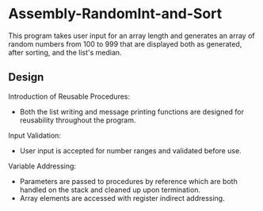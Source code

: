 # Assembly-RandomInt-and-Sort #
This program takes user input for an array length and generates an array of random numbers from 100 to 999 that are displayed both as generated, after sorting, and the list's median.

## Design ##
Introduction of Reusable Procedures:
* Both the list writing and message printing functions are designed for reusability throughout the program.

Input Validation:
* User input is accepted for number ranges and validated before use.

Variable Addressing:
* Parameters are passed to procedures by reference which are both handled on the stack and cleaned up upon termination.
* Array elements are accessed with register indirect addressing.
